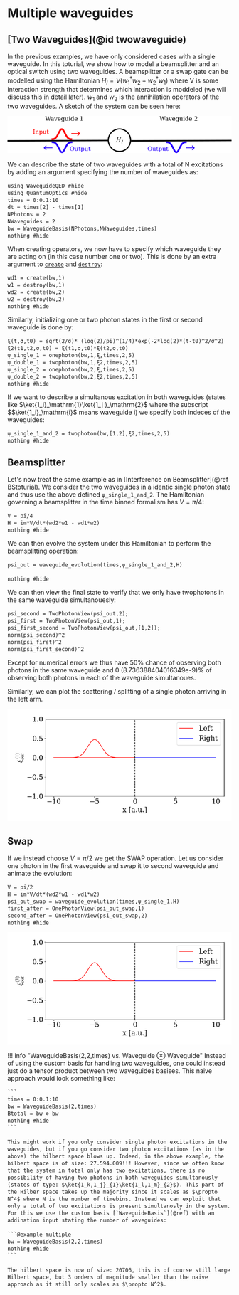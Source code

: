 # Multiple waveguides

## [Two Waveguides](@id twowaveguide)
In the previous examples, we have only considered cases with a single waveguide. In this toturial, we show how to model a beamsplitter and an optical switch using two waveguides. A beamsplitter or a swap gate can be modelled using the Hamiltonian $H_I = V(w_1^\dagger w_2 + w_2^\dagger w_1)$ where V is some interaction strength that determines which interaction is moddeled (we will discuss this in detail later). $w_1$ and $w_2$ is the annihilation operators of the two waveguides. A sketch of the system can be seen here:

![Alt text](./illustrations/twowaveguide.png)


 We can describe the state of two waveguides with a total of N excitations by adding an argument specifying the number of waveguides as:

```@example multiple
using WaveguideQED #hide
using QuantumOptics #hide
times = 0:0.1:10
dt = times[2] - times[1]
NPhotons = 2
NWaveguides = 2
bw = WaveguideBasis(NPhotons,NWaveguides,times)
nothing #hide
``` 

When creating operators, we now have to specify which waveguide they are acting on (in this case number one or two). This is done by an extra argument to [`create`](@ref) and [`destroy`](@ref):

```@example multiple
wd1 = create(bw,1)
w1 = destroy(bw,1)
wd2 = create(bw,2) 
w2 = destroy(bw,2)
nothing #hide
``` 

Similarly, initializing one or two photon states in the first or second waveguide is done by:

```@example multiple
ξ(t,σ,t0) = sqrt(2/σ)* (log(2)/pi)^(1/4)*exp(-2*log(2)*(t-t0)^2/σ^2)
ξ2(t1,t2,σ,t0) = ξ(t1,σ,t0)*ξ(t2,σ,t0)
ψ_single_1 = onephoton(bw,1,ξ,times,2,5)
ψ_double_1 = twophoton(bw,1,ξ2,times,2,5)
ψ_single_2 = onephoton(bw,2,ξ,times,2,5)
ψ_double_2 = twophoton(bw,2,ξ2,times,2,5)
nothing #hide
``` 

If we want to describe a simultanous excitation in both waveguides (states like $\ket{1_i}_\mathrm{1}\ket{1_j }_\mathrm{2}$ where the subscript $$\ket{1_i}_\mathrm{i}$ means waveguide i) we specify both indeces of the waveguides:

```@example multiple
ψ_single_1_and_2 = twophoton(bw,[1,2],ξ2,times,2,5)
nothing #hide
``` 

## Beamsplitter
Let's now treat the same example as in [Interference on Beamsplitter](@ref BStoturial). We consider the two waveguides in a identic single photon state and thus use the above defined `ψ_single_1_and_2`. The Hamiltonian governing a beamsplitter in the time binned formalism has $V= \pi/4$:

```@example multiple
V = pi/4
H = im*V/dt*(wd2*w1 - wd1*w2)
nothing #hide
``` 

We can then evolve the system under this Hamiltonian to perform the beamsplitting operation:

```@example multiple
psi_out = waveguide_evolution(times,ψ_single_1_and_2,H)

nothing #hide
``` 

We can then view the final state to verify that we only have twophotons in the same waveguide simultanouesly:

```@repl multiple
psi_second = TwoPhotonView(psi_out,2);
psi_first = TwoPhotonView(psi_out,1);
psi_first_second = TwoPhotonView(psi_out,[1,2]);
norm(psi_second)^2
norm(psi_first)^2
norm(psi_first_second)^2
``` 

Except for numerical errors we thus have 50% chance of observing both photons in the same waveguide and 0 (8.736388404016349e-9)% of observing both photons in each of the waveguide simultanoues. 


Similarly, we can plot the scattering / splitting of a single photon arriving in the left arm. 

![Alt text](./animations/bs.gif)


## Swap
If we instead choose $V = \pi / 2$ we get the SWAP operation. Let us consider one photon in the first waveguide and swap it to second waveguide and animate the evolution:

```@example multiple
V = pi/2
H = im*V/dt*(wd2*w1 - wd1*w2)
psi_out_swap = waveguide_evolution(times,ψ_single_1,H)
first_after = OnePhotonView(psi_out_swap,1)
second_after = OnePhotonView(psi_out_swap,2)
nothing #hide
``` 
!["Alt text"](./animations/swap.gif)



!!! info "WaveguideBasis(2,2,times) vs. Waveguide $\otimes$ Waveguide"
    Instead of using the custom basis for handling two waveguides, one could instead just do a tensor product between two waveguides basises. This naive approach would look something like:
    
    ```
    times = 0:0.1:10
    bw = WaveguideBasis(2,times)
    Btotal = bw ⊗ bw
    nothing #hide
    ``` 

    This might work if you only consider single photon excitations in the waveguides, but if you go consider two photon excitations (as in the above) the hilbert space blows up. Indeed, in the above example, the hilbert space is of size: 27.594.009!!! However, since we often know that the system in total only has two excitations, there is no possibility of having two photons in both waveguides simultanously (states of type: $\ket{1_k,1_j}_{1}\ket{1_l,1_m}_{2}$). This part of the Hilber space takes up the majority since it scales as $\propto N^4$ where N is the number of timebins. Instead we can exploit that only a total of two excitations is present simultanosly in the system. For this we use the custom basis [`WaveguideBasis`](@ref) with an addination input stating the number of waveguides:

    ```@example multiple
    bw = WaveguideBasis(2,2,times)
    nothing #hide
    ``` 

    The hilbert space is now of size: 20706, this is of course still large Hilbert space, but 3 orders of magnitude smaller than the naive approach as it still only scales as $\propto N^2$. 

